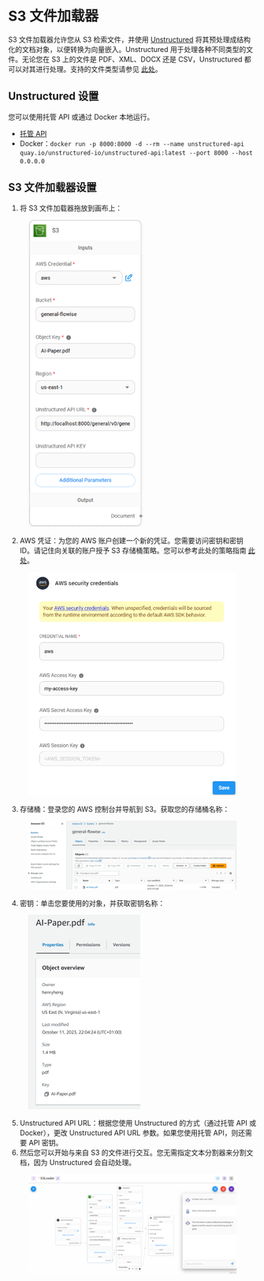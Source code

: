 # S3 文件加载器

S3 文件加载器允许您从 S3 检索文件，并使用 [Unstructured](https://unstructured.io/) 将其预处理成结构化的文档对象，以便转换为向量嵌入。Unstructured 用于处理各种不同类型的文件。无论您在 S3 上的文件是 PDF、XML、DOCX 还是 CSV，Unstructured 都可以对其进行处理。支持的文件类型请参见 [此处](https://unstructured-io.github.io/unstructured/api.html#supported-file-types)。

## Unstructured 设置

您可以使用托管 API 或通过 Docker 本地运行。

* [托管 API](https://unstructured-io.github.io/unstructured/api.html)
* Docker：`docker run -p 8000:8000 -d --rm --name unstructured-api quay.io/unstructured-io/unstructured-api:latest --port 8000 --host 0.0.0.0`

## S3 文件加载器设置

1. 将 S3 文件加载器拖放到画布上：

<figure><img src="../../../.gitbook/assets/image (71).png" alt="" width="234"><figcaption></figcaption></figure>

2. AWS 凭证：为您的 AWS 账户创建一个新的凭证。您需要访问密钥和密钥 ID。请记住向关联的账户授予 S3 存储桶策略。您可以参考此处的策略指南 [此处](https://docs.aws.amazon.com/AmazonRDS/latest/AuroraUserGuide/AuroraMySQL.Integrating.Authorizing.IAM.S3CreatePolicy.html)。

<figure><img src="../../../.gitbook/assets/image (72).png" alt="" width="551"><figcaption></figcaption></figure>

3. 存储桶：登录您的 AWS 控制台并导航到 S3。获取您的存储桶名称：

<figure><img src="../../../.gitbook/assets/image (73).png" alt=""><figcaption></figcaption></figure>

4. 密钥：单击您要使用的对象，并获取密钥名称：

<figure><img src="../../../.gitbook/assets/image (75).png" alt="" width="228"><figcaption></figcaption></figure>

5. Unstructured API URL：根据您使用 Unstructured 的方式（通过托管 API 或 Docker），更改 Unstructured API URL 参数。如果您使用托管 API，则还需要 API 密钥。
6. 然后您可以开始与来自 S3 的文件进行交互。您无需指定文本分割器来分割文档，因为 Unstructured 会自动处理。

<figure><img src="../../../.gitbook/assets/screely-1698767992182.png" alt=""><figcaption></figcaption></figure>

